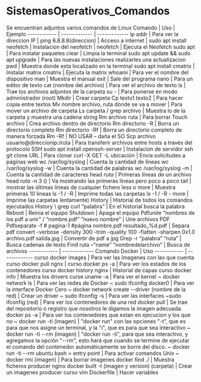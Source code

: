 # SistemasOperativos_Comandos
Se encuentran adjuntos varios comandos de Linux 
Comando | Uso |  Ejemplo
------------ | ------------- | -------------
ip addr | Para ver la direccion IP |
ping 8.8.8.8(direccion) | Acceso a internet |
sudo apt install neofetch | Instalacion del neofetch |
neofetch | Ejecuta el Neofetch
sudo apt | Para instalar paquetes
clear | Limpia la terminal
sudo apt update && sudo apt upgrade | Para las nuevas instalaciones realizarles una actualizacion
pwd | Muestra donde esta localizado en la terminal
sudo apt install cmatrix | Instalar matrix
cmatrix | Ejecuta la matrix
whoami | Para ver el nombre del dispositivo
man | Muestra el manual
exit | Sale del programa
nano | Para un editor de texto
cat (nombre del archivo) | Para ver el archivo de texto
ls | Trae los archivos adjuntos de la carpeta
su - | Para ponerse en modo administrador (root)
Mkdir | Crear carpeta
Cp texto1 texto2 | Para hacer copia entre textos
Mv nombre archivo, ruta donde se va a mover | Para mover un archivo de carpeta
Ls carpeta / grep archivo | Muestra lo de la carpeta y muestra una cadena string
Rm archivo ruta | Para borrar
Touch archivo | Crea archivo dentro de directorio
Rm directorio -R | Borra un directorio completo
Rm directorio -Rf | Borra un directorio completo de manera forzada
Rm -Rf  | NO USAR – daña el SO
Scp archivo usuario@direccionip:/ruta | Para transferir archivos entre hosts a través del protocolo SSH
sudo apt install openssh-server | Instalacion de servidor ssh
git clone URL | Para clonar 
curl -X GET -L ubicación | Envia solicitudes a páginas web
wc /var/log/syslog | Cuenta la cantidad de líneas
wc /var/log/syslog -w | Cuenta la cantidad de palabras
wc /var/log/syslog -m | Cuenta la cantidad de caracteres
head *ruta* | Primeras líneas de un archivo
head *ruta* -n 3  () | Va mostrando las primeras lineas pero poco a poco
tail | mostrar las últimas líneas de cualquier fichero
less o more | Muestra primeras 10 lineas
ls -1 / -R | Imprime todas las carpetas
ls -1 / -R - more | Imprime las carpetas lentamente)
History | Historial de todos los comandos ejecutados
History \ grep curl “palabra” | En el historial busca la palabra
Reboot | Reinia el equipo
Shutdown | Apaga el equipo
Pdfunite “nombres de los pdf a unir” / “nombre.pdf” ”nuevo nombre” | Une archivos PDF
Pdfseparate -f # pagina-1 #página nombre.pdf resultado_%d.pdf | Separa pdf
convert -verbose -density 300 -trim -quality 100 -flatten -sharpen 0x1.0 archivo.pdf salida.jpg | Convertir de pdf a jpg
Grep -r “palabra” “ruta” | Busca cadenas de texto
Find ruta –“name” “nombredelarchivo”  | Busca de archivos
------------ | -------------
Comando Docker | Uso
------------ | -------------
curso docker images | Para ver las imagenes con las que cuenta
curso docker pull ngnx |
curso docker ps -a | Para ver los estados de los contenedores
curso docker history nginx | Historial de capas
curso docker info | Muestra los drivers
curse uname -a | Para ver el kernel
~ docker network ls | Para ver las redes de Docker
~ sudo ifconfig docker0 | Para ver la interface Docker Cero
~ docker network create --driver (nombre de la red) | Crear un driver
~ sudo ifconfig -s | Para ver las interfaces
~sudo ifconfig (red) | Para ver los contenedores de una red
docker pull | Se trae del repositorio o registro que nosotros le digamos la imagen adecuada.
docker ps -a | Para ver los contenedores que estan en ejecucion y los que no
~ docker run -ti (imagen) |  "docker run" con las opciones "-t", que es para que nos asigne un terminal, y la "i", que es para que sea interactivo
~ docker run -ti --rm (imagen) | "docker run -ti", para que sea interactivo, y agregamos la opción "--rm", esto hará que cuando se termine de ejecutar el comando del contenedor automáticamente se borre del disco. 
~ docker run -ti --rm ubuntu bash = entry point | Para activar comandos Unix
~ docker rmi (imagen) | Para borrar imagenes
docker find ./ | Muestra ficheros
producer nginx docker built -t (imagen y version) (carpeta) | Crear un imagenes
producer curso vim Dockerfile | Hacer variables
